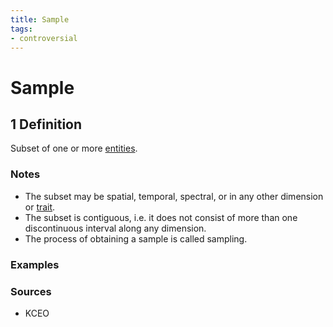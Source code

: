 ```yaml
---
title: Sample
tags:
- controversial
---
```


# Sample

## 1 Definition

Subset of one or more [entities](../entity).

### Notes 
- The subset may be spatial, temporal, spectral, or in any other dimension or [trait](../trait).
- The subset is contiguous, i.e. it does not consist of more than one discontinuous interval along any dimension.
- The process of obtaining a sample is called sampling.

### Examples 

### Sources
- KCEO
